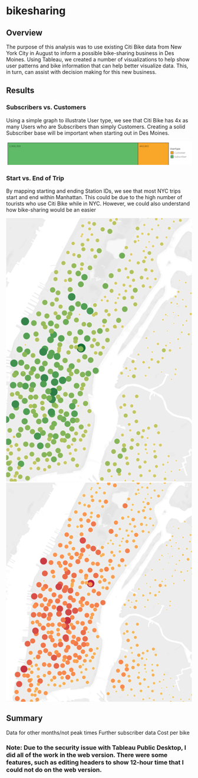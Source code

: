 # bikesharing

## Overview
The purpose of this analysis was to use existing Citi Bike data from New York City in August to inform a possible bike-sharing business in Des Moines.  Using Tableau, we created a number of visualizations to help show user patterns and bike information that can help better visualize data.  This, in turn, can assist with decision making for this new business. 

## Results 

### Subscribers vs. Customers
Using a simple graph to illustrate User type, we see that Citi Bike has 4x as many Users who are Subscribers than simply Customers.  Creating a solid Subscriber base will be important when starting out in Des Moines.

![Users](https://github.com/cflavallee/bikesharing/blob/main/Users.PNG)

### Start vs. End of Trip
By mapping starting and ending Station IDs, we see that most NYC trips start and end within Manhattan.  This could be due to the high number of tourists who use Citi Bike while in NYC.  However, we could also understand how bike-sharing would be an easier 


![Start](https://github.com/cflavallee/bikesharing/blob/main/StartStation.PNG)
![Stop](https://github.com/cflavallee/bikesharing/blob/main/EndStation.PNG)

###

## Summary


Data for other months/not peak times
Further subscriber data
Cost per bike

### Note:  Due to the security issue with Tableau Public Desktop, I did all of the work in the web version.  There were some features, such as editing headers to show 12-hour time that I could not do on the web version.

